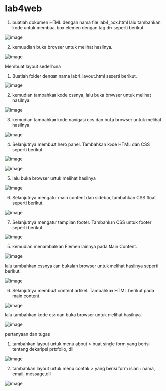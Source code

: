 # lab4web

1. buatlah dokumen HTML dengan nama file lab4_box.html lalu tambahkan kode untuk membuat box elemen dengan tag div seperti berikut.

![image](https://user-images.githubusercontent.com/56398829/115895360-87728600-a484-11eb-9d39-22853ed15035.png)

2. kemuudian buka browser untuk melihat hasilnya.

![image](https://user-images.githubusercontent.com/56398829/115895763-fb149300-a484-11eb-97e0-5784e8edb9f7.png)

Membuat layout sederhana

1. Buatlah folder dengan nama lab4_layout.html seperti berikut.

![image](https://user-images.githubusercontent.com/56398829/115896868-0ddb9780-a486-11eb-83d5-b8d4ec8beb2f.png)

2. kemudian tambahkan kode cssnya, lalu buka browser untuk melihat hasilnya.

![image](https://user-images.githubusercontent.com/56398829/115897613-cd304e00-a486-11eb-90a0-eaf388785819.png)

3. kemudian tambahkan kode navigasi ccs dan buka browser untuk melihat hasilnya.

![image](https://user-images.githubusercontent.com/56398829/115898217-80994280-a487-11eb-9ce1-b56a91763f73.png)

4. Selanjutnya membuat hero panel. Tambahkan kode HTML dan CSS seperti berikut.

![image](https://user-images.githubusercontent.com/56398829/115898532-dbcb3500-a487-11eb-830c-9ead56cb1135.png)

![image](https://user-images.githubusercontent.com/56398829/115898569-e685ca00-a487-11eb-8024-6b733086a80c.png)

5. lalu buka browser untuk melihat hasilnya

![image](https://user-images.githubusercontent.com/56398829/115898673-04532f00-a488-11eb-8c5d-1ea1b23971b6.png)

6. Selanjutnya mengatur main content dan sidebar, tambahkan CSS float seperti berikut.

![image](https://user-images.githubusercontent.com/56398829/115898920-55fbb980-a488-11eb-90a8-61ef2ba03ecb.png)

7. Selanjutnya mengatur tampilan footer. Tambahkan CSS untuk footer seperti berikut.

![image](https://user-images.githubusercontent.com/56398829/115899048-7e83b380-a488-11eb-88ce-e2f4994ca51f.png)

5. kemudian menambahkan Elemen lainnya pada Main Content.

![image](https://user-images.githubusercontent.com/56398829/115899294-c4d91280-a488-11eb-8ed0-af48c7b11149.png)

lalu tambahkan cssnya dan bukalah browser untuk melihat hasilnya seperti berikut.

![image](https://user-images.githubusercontent.com/56398829/115899433-f0f49380-a488-11eb-9856-a017e7906f61.png)

6. Selanjutnya membuat content artikel. Tambahkan HTML berikut pada main content.

![image](https://user-images.githubusercontent.com/56398829/115899661-3618c580-a489-11eb-9224-794bef003ce3.png)

lalu tambahkan kode css dan buka browser untuk melihat hasilnya.

![image](https://user-images.githubusercontent.com/56398829/115899770-5b0d3880-a489-11eb-81bf-903f4b47b2dc.png)

pertanyaan dan tugas

1. tambahkan layout untuk menu about > buat single form yang berisi tentang deksripsi prtofolio, dll

![image](https://user-images.githubusercontent.com/56398829/115900072-ba6b4880-a489-11eb-9e1c-5d9d37d7910d.png)

2. tambahkan layout untuk menu contak > yang berisi form isian : nama, email, message,dll

![image](https://user-images.githubusercontent.com/56398829/115900294-f9010300-a489-11eb-87cc-74e31bd21076.png)

